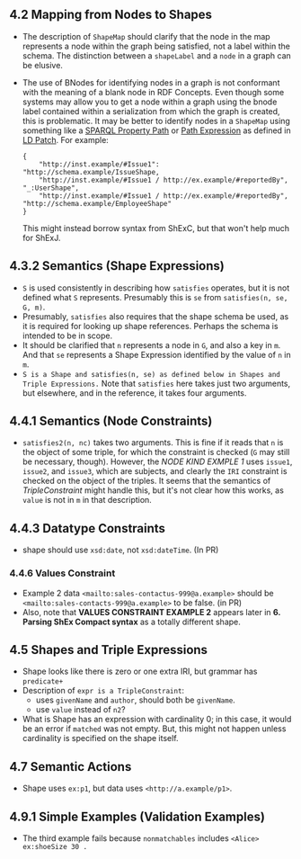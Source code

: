 ## 4.2 Mapping from Nodes to Shapes

* The description of `ShapeMap` should clarify that the node in the map represents a node within the graph being satisfied, not a label within the schema. The distinction between a `shapeLabel` and a `node` in a graph can be elusive.
* The use of BNodes for identifying nodes in a graph is not conformant with the meaning of a blank node in RDF Concepts. Even though some systems may allow you to get a node within a graph using the bnode label contained within a serialization from which the graph is created, this is problematic. It may be better to identify nodes in a `ShapeMap` using something like a [SPARQL Property Path](https://www.w3.org/TR/sparql11-query/#propertypath-syntaxforms) or [Path Expression](https://www.w3.org/TR/ldpatch/#path-expression) as defined in [LD Patch](https://www.w3.org/TR/ldpatch/). For example:

  ```
  {
      "http://inst.example/#Issue1": "http://schema.example/IssueShape,
      "http://inst.example/#Issue1 / http://ex.example/#reportedBy", "_:UserShape",
      "http://inst.example/#Issue1 / http://ex.example/#reportedBy", "http://schema.example/EmployeeShape"
  }
  ```

  This might instead borrow syntax from ShExC, but that won't help much for ShExJ.

## 4.3.2 Semantics (Shape Expressions)

* `S` is used consistently in describing how `satisfies` operates, but it is not defined what `S` represents. Presumably this is `se` from `satisfies(n, se, G, m)`.
* Presumably, `satisfies` also requires that the shape schema be used, as it is required for looking up shape references. Perhaps the schema is intended to be in scope.
* It should be clarified that `n` represents a node in `G`, and also a key in `m`. And that `se` represents a Shape Expression identified by the value of `n` in `m`.
* `S is a Shape and satisfies(n, se) as defined below in Shapes and Triple Expressions.` Note that `satisfies` here takes just two arguments, but elsewhere, and in the reference, it takes four arguments.

## 4.4.1 Semantics (Node Constraints)
* `satisfies2(n, nc)` takes two arguments. This is fine if it reads that `n` is the object of some triple, for which the constraint is checked (`G` may still be necessary, though). However, the _NODE KIND EXMPLE 1_ uses `issue1`, `issue2`, and `issue3`, which are subjects, and clearly the `IRI` constraint is checked on the object of the triples. It seems that the semantics of _TripleConstraint_ might handle this, but it's not clear how this works, as `value` is not in `m` in that description.

## 4.4.3 Datatype Constraints
* shape should use `xsd:date`, not `xsd:dateTime`. (In PR)

### 4.4.6 Values Constraint
* Example 2 data `<mailto:sales-contactus-999@a.example>` should be `<mailto:sales-contacts-999@a.example>` to be false. (in PR)
* Also, note that **VALUES CONSTRAINT EXAMPLE 2** appears later in **6. Parsing ShEx Compact syntax** as a totally different shape.

## 4.5 Shapes and Triple Expressions
* Shape looks like there is zero or one extra IRI, but grammar has `predicate+`
* Description of `expr is a TripleConstraint`:
  * uses `givenName` and `author`, should both be `givenName`.
  * use `value` instead of `n2`?
* What is Shape has an expression with cardinality 0; in this case, it would be an error if `matched` was not empty. But, this might not happen unless cardinality is specified on the shape itself.

## 4.7 Semantic Actions
* Shape uses `ex:p1`, but data uses `<http://a.example/p1>`.

## 4.9.1 Simple Examples (Validation Examples)
* The third example fails because `nonmatchables` includes `<Alice> ex:shoeSize 30 .`